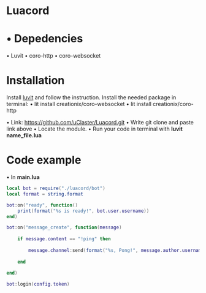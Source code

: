 # Luacord

# • Depedencies 
• Luvit 
• coro-http 
• coro-websocket 

# Installation 

Install [luvit](https://luvit.io/) and follow the instruction. 
Install the needed package in terminal:
• lit install creationix/coro-websocket 
• lit install creationix/coro-http

• Link: https://github.com/uClaster/Luacord.git 
• Write git clone and paste link above 
• Locate the module. 
• Run your code in terminal with **luvit name_file.lua**

# Code example 
• In **main.lua** 
```lua 
local bot = require("./luacord/bot") 
local format = string.format

bot:on("ready", function()
    print(format("%s is ready!", bot.user.username))
end) 

bot:on("message_create", function(message)
    
    if message.content == "!ping" then 
        
        message.channel:send(format("%s, Pong!", message.author.username))
        
    end     
    
end)

bot:login(config.token)
```